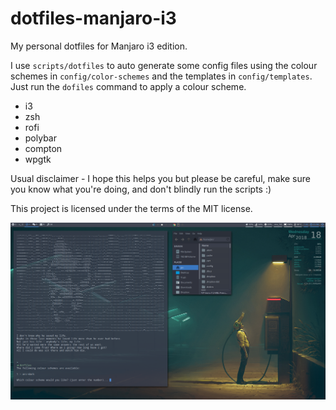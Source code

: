 # dotfiles-manjaro-i3

My personal dotfiles for Manjaro i3 edition.

I use `scripts/dotfiles` to auto generate some config files using the colour schemes in `config/color-schemes` and the templates in `config/templates`. Just run the `dofiles` command to apply a colour scheme.

- i3
- zsh
- rofi
- polybar
- compton
- wpgtk

Usual disclaimer - I hope this helps you but please be careful, make sure you know what you're doing, and don't blindly run the scripts :)

This project is licensed under the terms of the MIT license.

![screenshot](screenshot.png)

